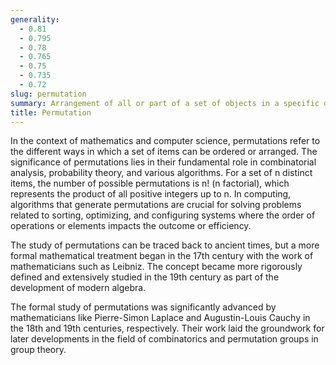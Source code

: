 ```yaml
---
generality:
  - 0.81
  - 0.795
  - 0.78
  - 0.765
  - 0.75
  - 0.735
  - 0.72
slug: permutation
summary: Arrangement of all or part of a set of objects in a specific order.
title: Permutation
---
```


In the context of mathematics and computer science, permutations refer to the different ways in which a set of items can be ordered or arranged. The significance of permutations lies in their fundamental role in combinatorial analysis, probability theory, and various algorithms. For a set of n distinct items, the number of possible permutations is n! (n factorial), which represents the product of all positive integers up to n. In computing, algorithms that generate permutations are crucial for solving problems related to sorting, optimizing, and configuring systems where the order of operations or elements impacts the outcome or efficiency.

The study of permutations can be traced back to ancient times, but a more formal mathematical treatment began in the 17th century with the work of mathematicians such as Leibniz. The concept became more rigorously defined and extensively studied in the 19th century as part of the development of modern algebra.

The formal study of permutations was significantly advanced by mathematicians like Pierre-Simon Laplace and Augustin-Louis Cauchy in the 18th and 19th centuries, respectively. Their work laid the groundwork for later developments in the field of combinatorics and permutation groups in group theory.
